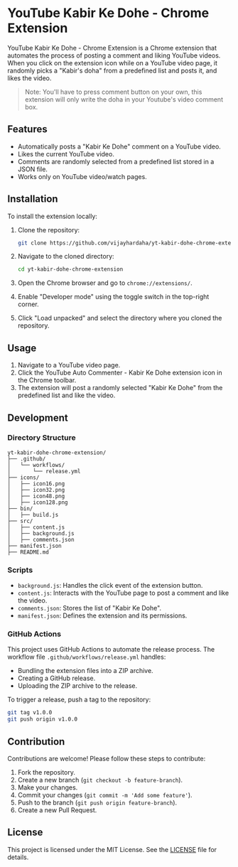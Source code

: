 # YouTube Kabir Ke Dohe - Chrome Extension

YouTube Kabir Ke Dohe - Chrome Extension is a Chrome extension that automates the process of posting a comment and liking YouTube videos. When you click on the extension icon while on a YouTube video page, it randomly picks a "Kabir's doha" from a predefined list and posts it, and likes the video.

> Note: You'll have to press comment button on your own, this extension will only write the doha in your Youtube's video comment box.

## Features

- Automatically posts a "Kabir Ke Dohe" comment on a YouTube video.
- Likes the current YouTube video.
- Comments are randomly selected from a predefined list stored in a JSON file.
- Works only on YouTube video/watch pages.

## Installation

To install the extension locally:

1. Clone the repository:

   ```sh
   git clone https://github.com/vijayhardaha/yt-kabir-dohe-chrome-extension.git
   ```

2. Navigate to the cloned directory:

   ```sh
   cd yt-kabir-dohe-chrome-extension
   ```

3. Open the Chrome browser and go to `chrome://extensions/`.

4. Enable "Developer mode" using the toggle switch in the top-right corner.

5. Click "Load unpacked" and select the directory where you cloned the repository.

## Usage

1. Navigate to a YouTube video page.
2. Click the YouTube Auto Commenter - Kabir Ke Dohe extension icon in the Chrome toolbar.
3. The extension will post a randomly selected "Kabir Ke Dohe" from the predefined list and like the video.

## Development

### Directory Structure

```
yt-kabir-dohe-chrome-extension/
├── .github/
│   └── workflows/
│       └── release.yml
├── icons/
│   ├── icon16.png
│   ├── icon32.png
│   ├── icon48.png
│   ├── icon128.png
├── bin/
│   ├── build.js
├── src/
│   ├── content.js
│   ├── background.js
│   ├── comments.json
├── manifest.json
├── README.md
```

### Scripts

- `background.js`: Handles the click event of the extension button.
- `content.js`: Interacts with the YouTube page to post a comment and like the video.
- `comments.json`: Stores the list of "Kabir Ke Dohe".
- `manifest.json`: Defines the extension and its permissions.

### GitHub Actions

This project uses GitHub Actions to automate the release process. The workflow file `.github/workflows/release.yml` handles:

- Bundling the extension files into a ZIP archive.
- Creating a GitHub release.
- Uploading the ZIP archive to the release.

To trigger a release, push a tag to the repository:

```sh
git tag v1.0.0
git push origin v1.0.0
```

## Contribution

Contributions are welcome! Please follow these steps to contribute:

1. Fork the repository.
2. Create a new branch (`git checkout -b feature-branch`).
3. Make your changes.
4. Commit your changes (`git commit -m 'Add some feature'`).
5. Push to the branch (`git push origin feature-branch`).
6. Create a new Pull Request.

## License

This project is licensed under the MIT License. See the [LICENSE](LICENSE) file for details.
